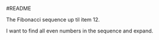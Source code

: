 #README

The Fibonacci sequence up til item 12.

I want to find all even numbers in the sequence and expand.
